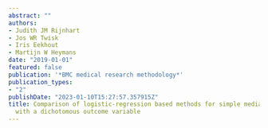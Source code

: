 ```yaml
---
abstract: ""
authors:
- Judith JM Rijnhart
- Jos WR Twisk
- Iris Eekhout
- Martijn W Heymans
date: "2019-01-01"
featured: false
publication: '*BMC medical research methodology*'
publication_types:
- "2"
publishDate: "2023-01-10T15:27:57.357915Z"
title: Comparison of logistic-regression based methods for simple mediation analysis
  with a dichotomous outcome variable
---
```


